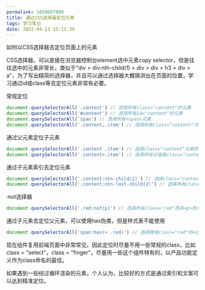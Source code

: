 ```yaml
---
permalink: 1650697899
title: 通过CSS选择器定位元素
tags: 学习笔记
date: 2022-04-23 15:11:39
---
```

如何以CSS选择器去定位页面上的元素

<!-- more -->
CSS选择器，可以直接在浏览器控制台element选中元素copy selector，但是往往选中的元素非常长，类似于"div > div:nth-child(1) > div > div > h3 > div > a"，为了写出精简的选择器，并且可以通过选择器大概猜测出在页面的位置，学习通过id或class等去定位元素非常有必要。

常规定位
```javascript
document.querySelectorAll('.content') // 选择所有class="content"的元素
document.querySelectorAll('#content') // 选择所有id="content"的元素
document.querySelectorAll('span') // 选择所有<span>元素
document.querySelectorAll('.content,.item') // 选择所有class="content"元素和class="item"元素
```

通过父元素定位子元素
```javascript
document.querySelectorAll('.content .item') // 选择class="content"元素的class="item"子元素
document.querySelectorAll('.content>.item') // 选择所有父级是class="content"元素的class="item"子元素
```

通过子元素索引去定位元素
```javascript
document.querySelectorAll('.content:ntn-child(2)') // 选择class="content"元素的父元素的第二个子元素
document.querySelectorAll('.content:ntn-last-child(2)') // 选择所有class="content"元素的父元素的倒数第二个子元素
```

:not选择器
```javascript
document.querySelectorAll('.red:not(p)') // 选择所有class="red"而非<p>的元素
```

通过子元素去定位父元素，可以使用has伪类，但是样式表不能使用
```javascript
document.querySelectorAll('span:has(> .red)') // 选择拥有class="red"的<span>元素
```

现在组件复用前端页面中非常常见，因此定位时尽量不用一些常规的class，比如class = "select"，class = "finger"，尽量用一些这个组件特有的，以产品功能定义作为class命名的最佳。

如果遇到一些经过循环渲染的元素，个人认为，比较好的方式是通过索引和文案可以达到精准定位。
